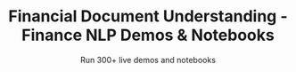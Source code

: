 ---
layout: demopagenew
title: Financial Document Understanding - Finance NLP Demos & Notebooks
seotitle: 'Financial NLP: Financial Document Understanding - John Snow Labs'
subtitle: Run 300+ live demos and notebooks
full_width: true
permalink: /financial_document_understanding
key: demo
nav_key: demo
article_header:
  type: demo
license: false
mode: immersivebg
show_edit_on_github: false
show_date: false
data:
  sections:  
    - secheader: yes
      secheader:
        - subtitle: Financial Document Understanding - Live Demos & Notebooks
          activemenu: financial_document_understanding
      source: yes
      source: 
        - title: Classify Financial Documents 
          id: classify_financial_documents_using_spark_ocr 
          image: 
              src: /assets/images/Classify_Financial_Documents_using_SparkOCR.svg
          excerpt: This demo shows how to classify finance documents using text and layout data with the new features offered by Spark OCR.
          actions:
          - text: Live Demo
            type: normal
            url: https://demo.johnsnowlabs.com/ocr/VISUAL_DOCUMENT_CLASSIFICATION_V3/
          - text: Colab
            type: blue_btn
            url: https://colab.research.google.com/github/JohnSnowLabs/spark-nlp-workshop/blob/master/tutorials/streamlit_notebooks/ocr/VISUAL_DOCUMENT_CLASSIFICATION_V3.ipynb
        - title: Extract Data from Scanned Invoices
          id: extract_entities_from_visual_documents  
          image: 
              src: /assets/images/Extract_entities_from_visual_documents.svg
          excerpt: Detect companies, total amounts and dates in scanned invoices using out of the box Spark OCR models. 
          actions:
          - text: Live Demo
            type: normal
            url: https://demo.johnsnowlabs.com/ocr/VISUAL_DOCUMENT_NER/
          - text: Colab
            type: blue_btn
            url: https://colab.research.google.com/github/JohnSnowLabs/spark-ocr-workshop/blob/master/jupyter/SparkOCRVisualDocumentNer.ipynb
        - title: Form Recognition
          id: form_recognition 
          image: 
              src: /assets/images/Detect_sentences_in_text.svg
          excerpt: This demo shows how to perceive data in forms as key-value pairs.
          actions:
          - text: Live Demo
            type: normal
            url: https://demo.johnsnowlabs.com/ocr/FORM_RECOGNITION/
          - text: Colab
            type: blue_btn
            url: https://colab.research.google.com/github/JohnSnowLabs/spark-ocr-workshop/blob/master/jupyter/FormRecognition/SparkOcrFormRecognition.ipynb
        - title: Financial Visual Question Answering
          id: financial_visual_question_answering 
          image: 
              src: /assets/images/Financial_Visual_Question_Answering.svg
          excerpt: Ask questions to financial documents in image format and get answers without any OCR involved.
          actions:
          - text: Live Demo
            type: normal
            url: https://demo.johnsnowlabs.com/finance/FIN_VISUAL_QUESTION_ANSWERING/
          - text: Colab
            type: blue_btn
            url: 
        - title: Extract tables and ask questions in Natural Language about Financial Reports
          id: extract_tables_questions_natural_language_financial_reports 
          image: 
              src: /assets/images/Extract_tables_and_ask_questions_in_Natural_Language_about_Financial_Reports.svg
          excerpt: This demo showcases how to use Visual NLP to extract tables and Finance NLP Table Question Answering to retrieve answers to questions asked in Natural Language.
          actions:
          - text: Live Demo
            type: normal
            url: https://demo.johnsnowlabs.com/finance/FIN_TABLE_QUESTION_ANSWERING_PDF/
          - text: Colab
            type: blue_btn
            url: 
        - title: Finance Visual QA in IDS
          id: finance_visual_qa_ids 
          image: 
              src: /assets/images/Finance_Visual_QA_in_IDS.svg
          excerpt: Ask questions about ID documents, including ID Cards, Passports, and Driving Licenses in image format, and get answers without any OCR involved.
          actions:
          - text: Live Demo
            type: normal
            url: https://demo.johnsnowlabs.com/finance/FINLEG_VISUAL_QUESTION_ANSWERING/
          - text: Colab
            type: blue_btn
            url:
        - title: Financial Visual NER on Receipts
          id: financial_visual_ner_receipts 
          image: 
              src: /assets/images/Financial_Visual_NER_on_Receipts.svg
          excerpt: This demo shows how to carry out Visual NLP for NER purposes on Receipts.
          actions:
          - text: Live Demo
            type: normal
            url: https://demo.johnsnowlabs.com/finance/FINANCIAL_VISUAL_NER/
          - text: Colab
            type: blue_btn
            url:
        - title: Analyze 10K Filings with Visual NER
          id: analyze_10_filings_visual_ner 
          image: 
              src: /assets/images/Analyze_10K_Filings_with_Visual_NER.svg
          excerpt: This demo showcases the power of Visual NER in analyzing financial documents, specifically 10K filings.
          actions:
          - text: Live Demo
            type: normal
            url: https://demo.johnsnowlabs.com/finance/VISUALNER_10KFILINGS/
          - text: Colab
            type: blue_btn
            url:
---